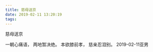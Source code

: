 ```yaml
---
title: 慈母送京
date: 2019-02-11 13:20:19
tags:
---
```


慈母送京

一朝心痛语，
两地暂决绝。
本欲膝前孝，
慈亲忍泪别。
2019-02-11亚男
